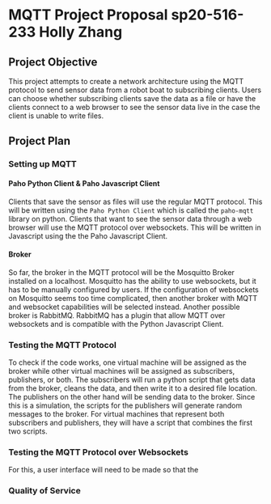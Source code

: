 # MQTT Project Proposal sp20-516-233 Holly Zhang

## Project Objective

This project attempts to create a network architecture using the MQTT protocol 
to send sensor data from a robot boat to subscribing clients. Users can choose 
whether subscribing clients save the data as a file or have the clients connect 
to a web browser to see the sensor data live in the case the client is unable to 
write files.     

## Project Plan

### Setting up MQTT

#### Paho Python Client & Paho Javascript Client

Clients that save the sensor as files will use the regular MQTT protocol. This 
will be written using the `Paho Python Client` which is called the `paho-mqtt` 
library on python. Clients that want to see the sensor data through a web 
browser will use the MQTT protocol over websockets. This will be written in 
Javascript using the the Paho Javascript Client.

#### Broker

So far, the broker in the MQTT protocol will be the Mosquitto Broker installed 
on a localhost. Mosquitto has the ability to use websockets, but it has to be 
manually configured by users. If the configuration of websockets on Mosquitto 
seems too time complicated, then another broker with MQTT and websocket 
capabilities will be selected instead. Another possible broker is RabbitMQ. 
RabbitMQ has a plugin that allow MQTT over websockets and is compatible with the 
Python Javascript Client.  

### Testing the MQTT Protocol

To check if the code works, one virtual machine will be assigned as the broker 
while other virtual machines will be assigned as subscribers, publishers, or 
both. The subscribers will run a python script that gets data from the broker, 
cleans the data, and then write it to a desired file location. The publishers on 
the other hand will be sending data to the broker. Since this is a simulation, 
the scripts for the publishers will generate random messages to the broker. For 
virtual machines that represent both subscribers and publishers, they will have 
a script that combines the first two scripts.

### Testing the MQTT Protocol over Websockets

For this, a user interface will need to be made so that the  

### Quality of Service




